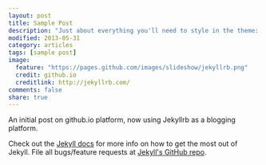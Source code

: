 ```yaml
---
layout: post
title: Sample Post
description: "Just about everything you'll need to style in the theme: headings, paragraphs, blockquotes, tables, code blocks, and more."
modified: 2013-05-31
category: articles
tags: [sample post]
image:
  feature: "https://pages.github.com/images/slideshow/jekyllrb.png"
  credit: github.io
  creditlink: http://jekyllrb.com/
comments: false
share: true
---
```


An initial post on github.io platform, now using Jekyllrb as a blogging platform.

Check out the [Jekyll docs][jekyll] for more info on how to get the most out of Jekyll. File all bugs/feature requests at [Jekyll's GitHub repo][jekyll-gh].

 [jekyll-gh]: https://github.com/mojombo/jekyll
 [jekyll]:    http://jekyllrb.com
